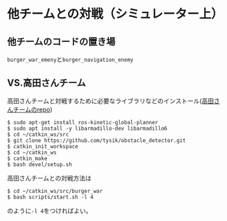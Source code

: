 # 他チームとの対戦（シミュレーター上）

## 他チームのコードの置き場

`burger_war_emeny`と`burger_navigation_enemy`

## VS.高田さんチーム

高田さんチームと対戦するために必要なライブラリなどのインストール([高田さんチームのrepo](https://github.com/seigot/burger_war))

```
$ sudo apt-get install ros-kinetic-global-planner
$ sudo apt install -y libarmadillo-dev libarmadillo6
$ cd ~/catkin_ws/src
$ git clone https://github.com/tysik/obstacle_detector.git
$ catkin_init_workspace
$ cd ~/catkin_ws
$ catkin_make
$ bash devel/setup.sh
```

高田さんチームとの対戦方法は
```
$ cd ~/catkin_ws/src/burger_war
$ bash scripts/start.sh -l 4
```
のように`-l 4`をつければよい。

